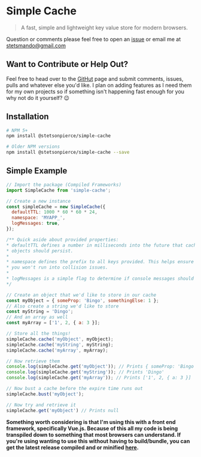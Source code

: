 # Simple Cache
> A fast, simple and lightweight key value store for modern browsers.

Question or comments please feel free to open an [issue](https://github.com/stetsmando/simple-cache/issues) or email me at stetsmando@gmail.com

## Want to Contribute or Help Out?
Feel free to head over to the [GitHut](https://github.com/stetsmando/simple-cache) page and submit comments, issues, pulls and whatever else you'd like. I plan on adding features as I need them for my own projects so if something isn't happening fast enough for you why not do it yourself? :wink:

## Installation
```bash
# NPM 5+
npm install @stetsonpierce/simple-cache

# Older NPM versions
npm install @stetsonpierce/simple-cache --save
```

## Simple Example
```javascript
// Import the package (Compiled Frameworks)
import SimpleCache from 'simple-cache';

// Create a new instance
const simpleCache = new SimpleCache({
  defaultTTL: 1000 * 60 * 60 * 24,
  namespace: 'MYAPP_',
  logMessages: true,
});

/** Quick aside about provided properties:
* defaultTTL defines a number in milliseconds into the future that cached
* objects should persist.
*
* namespace defines the prefix to all keys provided. This helps ensure
* you won't run into collision issues.
*
* logMessages is a simple flag to determine if console messages should be printed or not.
*/ 

// Create an object that we'd like to store in our cache
const myObject = { someProp: 'Bingo', somethingElse: 1 };
// Also create a string we'd like to store
const myString = 'Dingo';
// And an array as well
const myArray = ['1', 2, { a: 3 }];

// Store all the things!
simpleCache.cache('myObject', myObject);
simpleCache.cache('myString', myString);
simpleCache.cache('myArray', myArray);

// Now retrieve them
console.log(simpleCache.get('myObject')); // Prints { someProp: 'Bingo', somethingElse: 1 }
console.log(simpleCache.get('myString')); // Prints 'Dingo'
console.log(simpleCache.get('myArray')); // Prints ['1', 2, { a: 3 }]

// Now bust a cache before the expire time runs out
simpleCache.bust('myObject');

// Now try and retrieve it
simpleCache.get('myObject') // Prints null
```

__Something worth considering is that I'm using this with a front end framework, specifically Vue.js. Because of this all my code is being transpiled down to something that most browsers can understand. If you're using wanting to use this without having to build/bundle, you can get the latest release compiled and or minified [here](https://github.com/stetsmando/simple-cache/tree/master/lib).__
